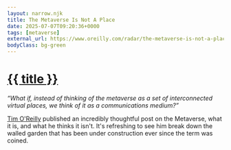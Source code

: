 ```yaml
---
layout: narrow.njk
title: The Metaverse Is Not A Place
date: 2025-07-07T09:20:36+0000
tags: [metaverse]
external_url: https://www.oreilly.com/radar/the-metaverse-is-not-a-place/?ref=daniel.pizza
bodyClass: bg-green
---
```


<h1><a href="{{ external_url }}">{{ title }}</a></h1>

_“What if, instead of thinking of the metaverse as a set of interconnected virtual places, we think of it as a communications medium?”_

[Tim O'Reilly](https://www.oreilly.com/people/tim-oreilly/?ref=daniel.pizza "Tim O'Reilly") published an incredibly thoughtful post on the Metaverse, what it is, and what he thinks it isn't. It's refreshing to see him break down the walled garden that has been under construction ever since the term was coined.


